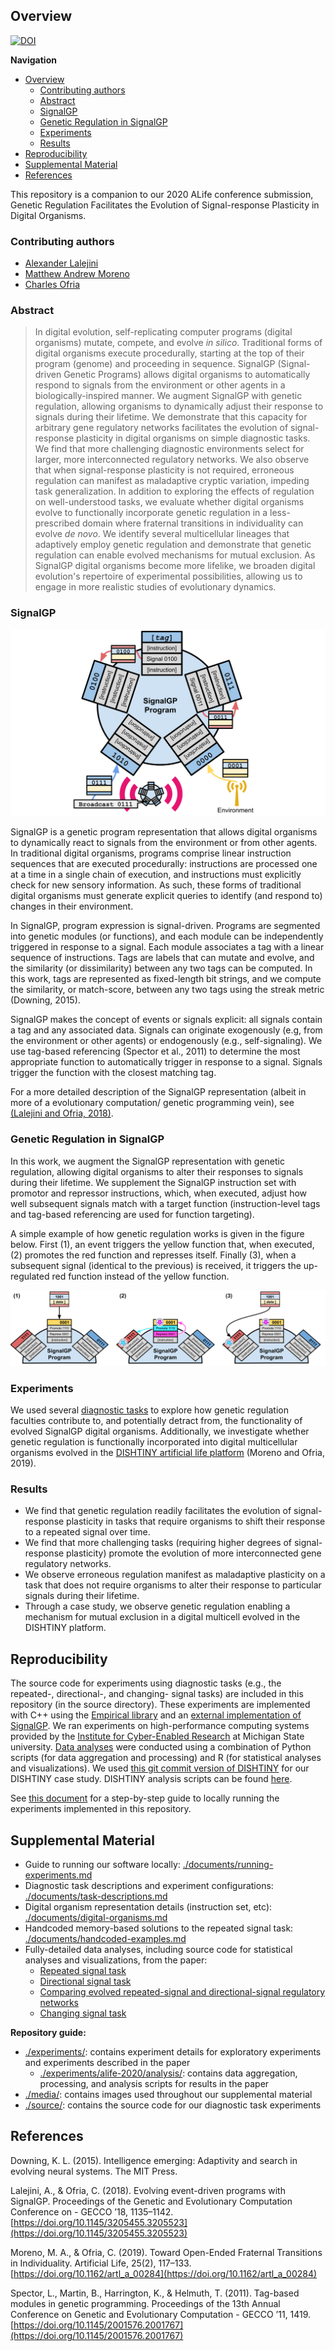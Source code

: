 ## Overview

[![DOI](https://zenodo.org/badge/246925466.svg)](https://zenodo.org/badge/latestdoi/246925466)


**Navigation**

<!-- TOC -->

- [Overview](#overview)
  - [Contributing authors](#contributing-authors)
  - [Abstract](#abstract)
  - [SignalGP](#signalgp)
  - [Genetic Regulation in SignalGP](#genetic-regulation-in-signalgp)
  - [Experiments](#experiments)
  - [Results](#results)
- [Reproducibility](#reproducibility)
- [Supplemental Material](#supplemental-material)
- [References](#references)

<!-- /TOC -->


This repository is a companion to our 2020 ALife conference submission, Genetic Regulation Facilitates
the Evolution of Signal-response Plasticity in Digital Organisms.

### Contributing authors

- [Alexander Lalejini](https://lalejini.com/)
- [Matthew Andrew Moreno](http://mmore500.com/)
- [Charles Ofria](https://ofria.com/)

### Abstract

> In digital evolution, self-replicating computer programs (digital organisms) mutate, compete, and evolve _in silico_.
  Traditional forms of digital organisms execute procedurally, starting at the top of their program (genome) and proceeding in sequence.
  SignalGP (Signal-driven Genetic Programs) allows digital organisms to automatically respond to signals from the environment or other agents in a biologically-inspired manner.
  We augment SignalGP with genetic regulation, allowing organisms to dynamically adjust their response to signals during their lifetime.
  We demonstrate that this capacity for arbitrary gene regulatory networks facilitates the evolution of signal-response plasticity in digital organisms on simple diagnostic tasks.
  We find that more challenging diagnostic environments select for larger, more interconnected regulatory networks.
  We also observe that when signal-response plasticity is not required, erroneous regulation can manifest as maladaptive cryptic variation, impeding task generalization.
  In addition to exploring the effects of regulation on well-understood tasks, we evaluate whether digital organisms evolve to functionally incorporate genetic regulation in a less-prescribed domain where
  fraternal transitions in individuality can evolve _de novo_.
  We identify several multicellular lineages that adaptively employ genetic regulation and demonstrate that genetic regulation can enable evolved mechanisms for mutual exclusion.
  As SignalGP digital organisms become more lifelike, we broaden digital evolution's repertoire of experimental possibilities, allowing us to engage in more realistic studies of evolutionary dynamics.

### SignalGP

![sgp-cartoon](./media/sgp-cartoon.svg)
<!-- <span style="text-align: center; display: block;">
<img src="media/sgp-cartoon.svg" width=400/>
</span>
</br> -->

SignalGP is a genetic program representation that allows digital organisms to dynamically react to
signals from the environment or from other agents.
In traditional digital organisms, programs comprise linear instruction sequences that are executed
procedurally: instructions are processed one at a time in a single chain of execution, and instructions
must explicitly check for new sensory information.
As such, these forms of traditional digital organisms must generate explicit queries to identify (and
respond to) changes in their environment.

In SignalGP, program expression is signal-driven.
Programs are segmented into genetic modules (or functions), and each module can be independently triggered
in response to a signal.
Each module associates a tag with a linear sequence of instructions.
Tags are labels that can mutate and evolve, and the similarity (or dissimilarity) between any two tags
can be computed.
In this work, tags are represented as fixed-length bit strings, and we compute the similarity, or match-score,
between any two tags using the streak metric (Downing, 2015).

SignalGP makes the concept of events or signals explicit: all signals contain a tag and any associated
data.
Signals can originate exogenously (e.g, from the environment or other agents) or endogenously (e.g., self-signaling).
We use tag-based referencing (Spector et al., 2011) to determine the most appropriate function to automatically trigger in
response to a signal.
Signals trigger the function with the closest matching tag.

For a more detailed description of the SignalGP representation (albeit in more of a evolutionary computation/
genetic programming vein), see [(Lalejini and Ofria, 2018)](https://doi.org/10.1145/3205455.3205523).

### Genetic Regulation in SignalGP

In this work, we augment the SignalGP representation with genetic regulation, allowing digital organisms
to alter their responses to signals during their lifetime.
We supplement the SignalGP instruction set with promotor and repressor instructions, which, when executed, adjust how well subsequent signals match with a target function (instruction-level tags and tag-based referencing are used for function targeting).

A simple example of how genetic regulation works is given in the figure below. First (1), an event triggers the yellow function that, when executed, (2) promotes the red function and represses itself. Finally (3), when a subsequent signal (identical to the previous) is received, it triggers the up-regulated red function instead of the yellow function.

![regulation-example](./media/regulation-example-cartoon.svg)

### Experiments

We used several [diagnostic tasks](./documents/task-descriptions.md) to explore how genetic regulation faculties contribute to, and potentially detract from, the functionality of evolved SignalGP digital organisms.
Additionally, we investigate whether genetic regulation is functionally incorporated into digital multicellular organisms evolved in the [DISHTINY artificial life platform](https://github.com/mmore500/dishtiny) (Moreno and Ofria, 2019).

### Results

- We find that genetic regulation readily facilitates the evolution of signal-response plasticity in tasks that require organisms to shift their response to a repeated signal over time.
- We find that more challenging tasks (requiring higher degrees of signal-response plasticity) promote the evolution of more interconnected gene regulatory networks.
- We observe erroneous regulation manifest as maladaptive plasticity on a task that does not require organisms to alter their response to particular signals during their lifetime.
- Through a case study, we observe genetic regulation enabling a mechanism for mutual exclusion in a digital multicell evolved in the DISHTINY platform.

## Reproducibility

The source code for experiments using diagnostic tasks (e.g., the repeated-, directional-, and changing- signal tasks) are included in this repository (in the source directory). These experiments are implemented with C++ using the [Empirical library](https://github.com/devosoft/Empirical) and an [external implementation of SignalGP](https://github.com/amlalejini/SignalGP). We ran experiments on high-performance computing systems provided by the [Institute for Cyber-Enabled Research](https://icer.msu.edu/) at Michigan State university.
[Data analyses](https://github.com/amlalejini/ALife-2020--SignalGP-Genetic-Regulation/tree/master/experiments/alife-2020/analysis/) were conducted using a combination of Python scripts (for data aggregation and processing) and R (for statistical analyses and visualizations).
We used [this git commit version of DISHTINY](https://github.com/mmore500/dishtiny/tree/aa98eba0df4fa055b66fb3e12ceb51dbb7cbfe82) for our DISHTINY case study.
DISHTINY analysis scripts can be found [here](https://github.com/mmore500/dishtiny/tree/53vgh).

See [this document](./documents/running-experiments.md) for a step-by-step guide to locally running the
experiments implemented in this repository.

## Supplemental Material

- Guide to running our software locally: [./documents/running-experiments.md](./documents/running-experiments.md)
- Diagnostic task descriptions and experiment configurations: [./documents/task-descriptions.md](./documents/task-descriptions.md)
- Digital organism representation details (instruction set, etc): [./documents/digital-organisms.md](./documents/digital-organisms.md)
- Handcoded memory-based solutions to the repeated signal task: [./documents/handcoded-examples.md](./documents/handcoded-examples.md)
- Fully-detailed data analyses, including source code for statistical analyses and visualizations, from the paper:
  - [Repeated signal task](https://lalejini.com/ALife-2020--SignalGP-Genetic-Regulation/experiments/alife-2020/analysis/repeated-signal-task-analysis.html)
  - [Directional signal task](https://lalejini.com/ALife-2020--SignalGP-Genetic-Regulation/experiments/alife-2020/analysis/directional-signal-task-analysis.html)
  - [Comparing evolved repeated-signal and directional-signal regulatory networks](https://lalejini.com/ALife-2020--SignalGP-Genetic-Regulation/experiments/alife-2020/analysis/regulatory-network-comparison.html)
  - [Changing signal task](https://lalejini.com/ALife-2020--SignalGP-Genetic-Regulation/experiments/alife-2020/analysis/changing-signal-task-analysis.html)

**Repository guide:**

- [./experiments/](https://github.com/amlalejini/ALife-2020--SignalGP-Genetic-Regulation/tree/master/experiments): contains experiment details for exploratory experiments and experiments described in the paper
  - [./experiments/alife-2020/analysis/](https://github.com/amlalejini/ALife-2020--SignalGP-Genetic-Regulation/tree/master/experiments/alife-2020/analysis/): contains data aggregation, processing, and analysis scripts for results in the paper
- [./media/](https://github.com/amlalejini/ALife-2020--SignalGP-Genetic-Regulation/tree/master/media/): contains images used throughout our supplemental material
- [./source/](https://github.com/amlalejini/ALife-2020--SignalGP-Genetic-Regulation/tree/master/source/): contains the source code for our diagnostic task experiments

## References

Downing, K. L. (2015). Intelligence emerging: Adaptivity and search in evolving neural systems. The MIT Press.

Lalejini, A., & Ofria, C. (2018). Evolving event-driven programs with SignalGP. Proceedings of the Genetic and Evolutionary Computation Conference on - GECCO ’18, 1135–1142. [https://doi.org/10.1145/3205455.3205523](https://doi.org/10.1145/3205455.3205523)

Moreno, M. A., & Ofria, C. (2019). Toward Open-Ended Fraternal Transitions in Individuality. Artificial Life, 25(2), 117–133. [https://doi.org/10.1162/artl_a_00284](https://doi.org/10.1162/artl_a_00284)

Spector, L., Martin, B., Harrington, K., & Helmuth, T. (2011). Tag-based modules in genetic programming. Proceedings of the 13th Annual Conference on Genetic and Evolutionary Computation - GECCO ’11, 1419. [https://doi.org/10.1145/2001576.2001767](https://doi.org/10.1145/2001576.2001767)
